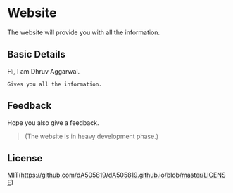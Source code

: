# Website

The website will provide you with all the information.

## Basic Details 

Hi, I am Dhruv Aggarwal.

```
Gives you all the information.
````
## Feedback

Hope you also give a feedback.


>(The website is in heavy development phase.)

## License
MIT(https://github.com/dA505819/dA505819.github.io/blob/master/LICENSE)
